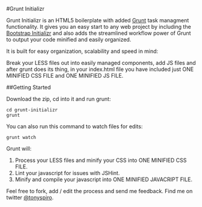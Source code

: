 #Grunt Initializr

Grunt Initializr is an HTML5 boilerplate with added [Grunt](http://gruntjs.com/) task managment functionality.  It gives you an easy start to any web project by including the [Bootstrap Initializr](http://www.initializr.com/) and also adds the streamlined workflow power of Grunt to output your code minified and easily organized.

It is built for easy organization, scalability and speed in mind:

Break your LESS files out into easily managed components, add JS files and after grunt does its thing, in your index.html file you have included just ONE MINIFIED CSS FILE and ONE MINIFIED JS FILE.


##Getting Started

Download the zip, cd into it and run grunt:
```
cd grunt-initializr
grunt
```
You can also run this command to watch files for edits:
```
grunt watch
```

Grunt will:<br>
1. Process your LESS files and minify your CSS into ONE MINIFIED CSS FILE.
2. Lint your javascript for issues with JSHint.
3. Minify and compile your javascript into ONE MINIFIED JAVACRIPT FILE.

Feel free to fork, add / edit the process and send me feedback.  Find me on twitter [@tonyspiro](http://twitter.com/tonyspiro).
